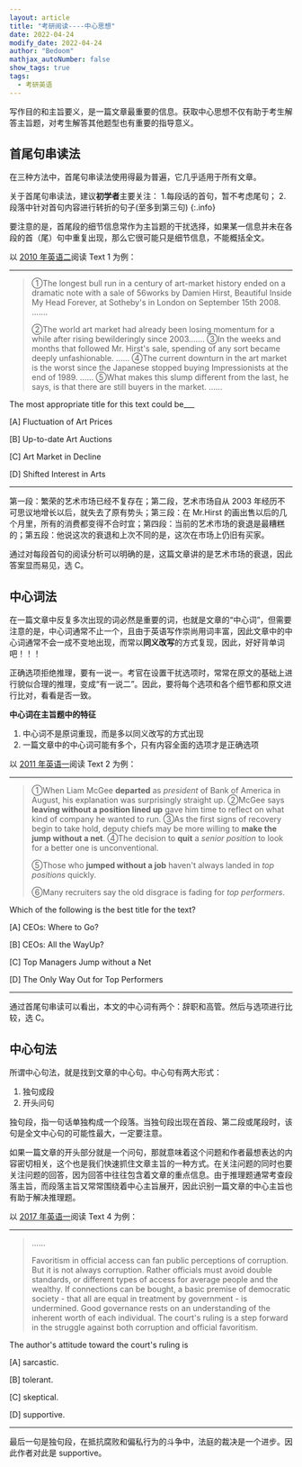 ```yaml
---
layout: article
title: "考研阅读----中心思想"
date: 2022-04-24
modify_date: 2022-04-24
author: "Bedoom"
mathjax_autoNumber: false
show_tags: true
tags: 
  - 考研英语
---
```


写作目的和主旨要义，是一篇文章最重要的信息。获取中心思想不仅有助于考生解答主旨题，对考生解答其他题型也有重要的指导意义。

<!--more-->

## 首尾句串读法

在三种方法中，首尾句串读法使用得最为普遍，它几乎适用于所有文章。

关于首尾句串读法，建议**初学者**主要关注：
1.每段话的首句，暂不考虑尾句；
2.段落中针对首句内容进行转折的句子(至多到第三句)
{:.info}

要注意的是，首尾段的细节信息常作为主旨题的干扰选择，如果某一信息并未在各段的首（尾）句中重复出现，那么它很可能只是细节信息，不能概括全文。

以 [2010 年英语二](https://zhenti.burningvocabulary.com/kaoyan/2010/02)阅读 Text 1 为例：

****

> ①The longest bull run in a century of art-market history ended on a dramatic note
> with a sale of 56works by Damien Hirst, Beautiful Inside My Head Forever, at
> Sotheby's in London on September 15th 2008. .......
>
> ②The world art market had already been losing momentum for a while after rising
> bewilderingly since 2003.......
> ③In the weeks and months that followed Mr. Hirst's sale, spending of any sort
> became deeply unfashionable. ......
> ④The current downturn in the art market is the worst since the Japanese stopped
> buying Impressionists at the end of 1989. ......
> ⑤What makes this slump different from the last, he says, is that there are still
> buyers in the market. ......

The most appropriate title for this text could be___

[A] Fluctuation of Art Prices

[B] Up-to-date Art Auctions

[C] Art Market in Decline

[D] Shifted Interest in Arts

****

第一段：繁荣的艺术市场已经不复存在；第二段，艺术市场自从 2003 年经历不可思议地增长以后，就失去了原有势头；第三段：在 Mr.Hirst 的画出售以后的几个月里，所有的消费都变得不合时宜；第四段：当前的艺术市场的衰退是最糟糕的；第五段：他说这次的衰退和上次不同的是，这次在市场上仍旧有买家。

通过对每段首句的阅读分析可以明确的是，这篇文章讲的是艺术市场的衰退，因此答案显而易见，选 C。

## 中心词法

在一篇文章中反复多次出现的词必然是重要的词，也就是文章的“中心词”，但需要注意的是，中心词通常不止一个，且由于英语写作崇尚用词丰富，因此文章中的中心词通常不会一成不变地出现，而常以**同义改写**的方式复现，因此，好好背单词吧！！！

正确选项拒绝推理，要有一说一。考官在设置干扰选项时，常常在原文的基础上进行貌似合理的推理，变成“有一说二”。因此，要将每个选项和各个细节都和原文进行比对，看看是否一致。

**中心词在主旨题中的特征**

1. 中心词不是原词重现，而是多以同义改写的方式出现
2. 一篇文章中的中心词可能有多个，只有内容全面的选项才是正确选项

以 [2011 年英语一](https://zhenti.burningvocabulary.com/kaoyan/2011/01)阅读 Text 2 为例：

****

> ①When Liam McGee **departed** as *president* of Bank of America in August, his
> explanation was surprisingly straight up. 
> ②McGee says **leaving without a position lined up** gave him time to reflect on what
> kind of company he wanted to run. 
> ③As the first signs of recovery begin to take hold, deputy chiefs may be more
> willing to **make the jump without a net**. 
> ④The decision to **quit** a *senior position* to look for a better one is unconventional.
>
> ⑤Those who **jumped without a job** haven't always landed in *top positions* quickly.
>
> ⑥Many recruiters say the old disgrace is fading for *top performers*. 

Which of the following is the best title for the text?

[A] CEOs: Where to Go?

[B] CEOs: All the WayUp?

[C] Top Managers Jump without a Net

[D] The Only Way Out for Top Performers

****

通过首尾句串读可以看出，本文的中心词有两个：辞职和高管。然后与选项进行比较，选 C。

## 中心句法

所谓中心句法，就是找到文章的中心句。中心句有两大形式：

1. 独句成段
2. 开头问句

独句段，指一句话单独构成一个段落。当独句段出现在首段、第二段或尾段时，该句是全文中心句的可能性最大，一定要注意。

如果一篇文章的开头部分就是一个问句，那就意味着这个问题和作者最想表达的内容密切相关，这个也是我们快速抓住文章主旨的一种方式。在关注问题的同时也要关注问题的回答，因为回答中往往包含着文章的重点信息。由于推理题通常考查段落主旨，而段落主旨又常常围绕着中心主旨展开，因此识别一篇文章的中心主旨也有助于解决推理题。

以 [2017 年英语一](https://zhenti.burningvocabulary.com/kaoyan/2017/01)阅读 Text 4 为例：

****

> ......
>
> Favoritism in official access can fan public perceptions of corruption. But it is
> not always corruption. Rather officials must avoid double standards, or different
> types of access for average people and the wealthy. If connections can be
> bought, a basic premise of democratic society - that all are equal in treatment by
> government - is undermined. Good governance rests on an understanding of the
> inherent worth of each individual.
> The court's ruling is a step forward in the struggle against both corruption and
> official favoritism.

The author's attitude toward the court's ruling is

[A] sarcastic.

[B] tolerant.

[C] skeptical.

[D] supportive.

****

最后一句是独句段，在抵抗腐败和偏私行为的斗争中，法庭的裁决是一个进步。因此作者对此是 supportive。